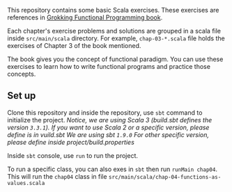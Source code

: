 This repository contains some basic Scala exercises. These exercises are references in [Grokking Functional Programming book](https://www.manning.com/books/grokking-functional-programming).

Each chapter's exercise problems and solutions are grouped in a scala file inside `src/main/scala` directory.
For example, `chap-03-*.scala` file holds the exercises of Chapter 3 of the book mentioned.

The book gives you the concept of functional paradigm.
You can use these exercises to learn how to write functional programs and practice those concepts.

## Set up

Clone this repository and inside the repository, use `sbt` command to initialize the project.
_Notice, we are using Scala 3 (build.sbt defines the version `3.3.1`). If you want to use Scala 2 or a specific version, please define is in vuild.sbt
We are using sbt `1.9.0` For other specific version, please define inside project/build.properties_

Inside `sbt` console, use `run` to run the project.

To run a specific class, you can also exes in `sbt` then run `runMain chap04`. This will run the `chap04` class in file `src/main/scala/chap-04-functions-as-values.scala`

